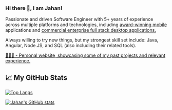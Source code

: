 ### Hi there 👋, I am Jahan!

Passionate and driven Software Engineer with 5+ years of experience across multiple platforms and technologies, including [award-winning mobile](https://apps.apple.com/gb/app/hour-blocks-day-planner/id1456275153#?platform=iphone) applications and [commercial enterprise full stack desktop applications.](https://www.disclosureservices.com/)

Always willing to try new things, but my strongest skill set include: Java, Angular, Node.JS, and SQL (also including their related tools).

[🧑🏾‍💻 - Personal website, showcasing some of my past projects and relevant experience.](https://jahanu.github.io) 


## &#x1f4c8; My GitHub Stats
[![Top Langs](https://github-readme-stats.vercel.app/api/top-langs/?username=jahanu&hide=html,css&theme=default&langs_count=5&layout=compact)](https://github.com/anuraghazra/github-readme-stats)

[![Jahan's GitHub stats](https://github-readme-stats.vercel.app/api?username=Jahanu&hide=contribs&theme=default&count_private=true&show_icons=true)](https://github.com/anuraghazra/github-readme-stats)


<!--
**JahanU/jahanu** is a ✨ _special_ ✨ repository because its `README.md` (this file) appears on your GitHub profile.
-->
